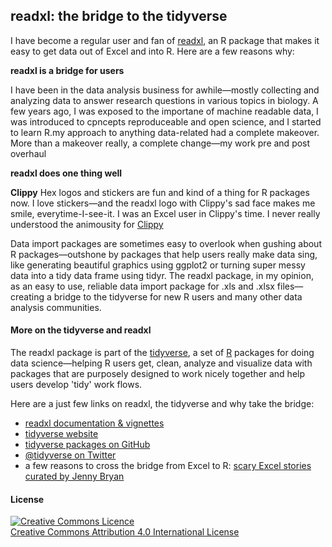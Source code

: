 ## readxl: the bridge to the tidyverse

I have become a regular user and fan of [readxl](http://readxl.tidyverse.org/), an R package that makes it easy to get data out of Excel and into R. Here are a few reasons why:


**readxl is a bridge for users**

I have been in the data analysis business for awhile&mdash;mostly collecting and analyzing data to answer research questions in various topics in biology. A few years ago, I was exposed to the importane of machine readable data, I was introduced to cpncepts reproduceable and open science, and I started to learn R.my approach to anything data-related had a complete makeover. More than a makeover really,  a complete change&mdash;my work pre and post  overhaul 


**readxl does one thing well**




**Clippy**
Hex logos and stickers are fun and kind of a thing for R packages now. I love stickers&mdash;and the readxl logo with Clippy's sad face makes me smile, everytime-I-see-it. I was an Excel user in Clippy's time. I never really understood the animousity for [Clippy](https://en.wikipedia.org/wiki/Office_Assistant)


Data import packages are sometimes easy to overlook when gushing about R packages&mdash;outshone by packages that help users really make data sing, like generating beautiful graphics using ggplot2 or turning super messy data into a tidy data frame using tidyr. The readxl package, in my opinion, as an easy to use, reliable data import package for .xls and .xlsx files&mdash;creating a bridge to the tidyverse for new R users and many other data analysis communities. 


#### More on the tidyverse and readxl

 The readxl package is part of the [tidyverse](https://www.tidyverse.org/), a set of [R](https://www.r-project.org/) packages for doing data science&mdash;helping R users get, clean, analyze and visualize data with packages that are purposely designed to work nicely together and help users develop 'tidy' work flows. 

 Here are a just few links on readxl, the tidyverse and why take the bridge:

- [readxl documentation & vignettes](https://github.com/tidyverse/readxl)
- [tidyverse website](https://www.tidyverse.org/)
- [tidyverse packages on GitHub](https://github.com/tidyverse/tidyverse)
- [@tidyverse on Twitter](https://twitter.com/tidyverse)
- a few reasons to cross the bridge from Excel to R: [scary Excel stories curated by Jenny Bryan](https://github.com/jennybc/scary-excel-stories)


#### License

<a rel="license" href="http://creativecommons.org/licenses/by/4.0/"><img alt="Creative Commons Licence" style="border-width:0" src="https://i.creativecommons.org/l/by/4.0/80x15.png" /></a><br /><span xmlns:dct="http://purl.org/dc/terms/" property="dct:title"></span><a rel="license" href="http://creativecommons.org/licenses/by/4.0/">Creative Commons Attribution 4.0 International License</a>


